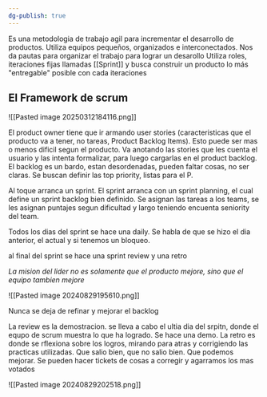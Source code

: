 ```yaml
---
dg-publish: true
---
```

Es una metodologia de trabajo agil para incrementar el desarrollo de productos. Utiliza equipos pequeños, organizados e interconectados. Nos da pautas para organizar el trabajo para lograr un desarollo
Utiliza roles, iteraciones fijas llamadas [[Sprint]] y busca construir un producto lo más "entregable" posible con cada iteraciones


## El Framework de scrum
![[Pasted image 20250312184116.png]]

El product owner tiene que ir armando user stories (caracteristicas que el producto va a tener, no tareas, Product Backlog Items). Esto puede ser mas o menos dificil segun el producto. Va anotando las stories que les cuenta el usuario y las intenta formalizar, para luego cargarlas en el product backlog. 
El backlog es un bardo, estan desordenadas, pueden faltar cosas, no ser claras.
Se buscan definir las top priority, listas para el P.

Al toque arranca un sprint. El sprint arranca con un sprint planning, el cual define un sprint backlog bien definido. Se asignan las tareas a los teams, se les asignan puntajes segun dificultad y largo teniendo encuenta seniority del team. 

Todos los dias del sprint se hace una daily. Se habla de que se hizo el dia anterior, el actual y si tenemos un bloqueo. 

al final del sprint se hace una sprint review y una retro 

*La mision del lider no es solamente que el producto mejore, sino que el equipo tambien mejore*


![[Pasted image 20240829195610.png]]

Nunca se deja de refinar y mejorar el backlog

La review es la demostracion. se lleva a cabo el ultia dia del srpitn, donde el equpo de scrum muestra lo que ha logrado. Se hace una demo. 
La retro es donde se rflexiona sobre los logros, mirando para atras y corrigiendo las practicas utilizadas. Que salio bien, que no salio bien. Que podemos mejorar. Se pueden hacer tickets de cosas a corregir y agarramos los mas votados

![[Pasted image 20240829202518.png]]